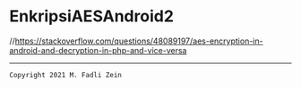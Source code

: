# EnkripsiAESAndroid2

//https://stackoverflow.com/questions/48089197/aes-encryption-in-android-and-decryption-in-php-and-vice-versa

---

```
Copyright 2021 M. Fadli Zein
```